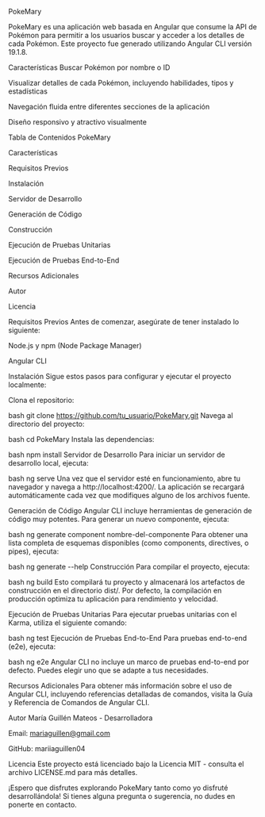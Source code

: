 PokeMary

PokeMary es una aplicación web basada en Angular que consume la API de Pokémon para permitir a los usuarios buscar y acceder a los detalles de cada Pokémon. Este proyecto fue generado utilizando Angular CLI versión 19.1.8.

Características
Buscar Pokémon por nombre o ID

Visualizar detalles de cada Pokémon, incluyendo habilidades, tipos y estadísticas

Navegación fluida entre diferentes secciones de la aplicación

Diseño responsivo y atractivo visualmente

Tabla de Contenidos
PokeMary

Características

Requisitos Previos

Instalación

Servidor de Desarrollo

Generación de Código

Construcción

Ejecución de Pruebas Unitarias

Ejecución de Pruebas End-to-End

Recursos Adicionales

Autor

Licencia

Requisitos Previos
Antes de comenzar, asegúrate de tener instalado lo siguiente:

Node.js y npm (Node Package Manager)

Angular CLI

Instalación
Sigue estos pasos para configurar y ejecutar el proyecto localmente:

Clona el repositorio:

bash
git clone https://github.com/tu_usuario/PokeMary.git
Navega al directorio del proyecto:

bash
cd PokeMary
Instala las dependencias:

bash
npm install
Servidor de Desarrollo
Para iniciar un servidor de desarrollo local, ejecuta:

bash
ng serve
Una vez que el servidor esté en funcionamiento, abre tu navegador y navega a http://localhost:4200/. La aplicación se recargará automáticamente cada vez que modifiques alguno de los archivos fuente.

Generación de Código
Angular CLI incluye herramientas de generación de código muy potentes. Para generar un nuevo componente, ejecuta:

bash
ng generate component nombre-del-componente
Para obtener una lista completa de esquemas disponibles (como components, directives, o pipes), ejecuta:

bash
ng generate --help
Construcción
Para compilar el proyecto, ejecuta:

bash
ng build
Esto compilará tu proyecto y almacenará los artefactos de construcción en el directorio dist/. Por defecto, la compilación en producción optimiza tu aplicación para rendimiento y velocidad.

Ejecución de Pruebas Unitarias
Para ejecutar pruebas unitarias con el Karma, utiliza el siguiente comando:

bash
ng test
Ejecución de Pruebas End-to-End
Para pruebas end-to-end (e2e), ejecuta:

bash
ng e2e
Angular CLI no incluye un marco de pruebas end-to-end por defecto. Puedes elegir uno que se adapte a tus necesidades.

Recursos Adicionales
Para obtener más información sobre el uso de Angular CLI, incluyendo referencias detalladas de comandos, visita la Guía y Referencia de Comandos de Angular CLI.

Autor
María Guillén Mateos - Desarrolladora

Email: mariaguillen@gmail.com

GitHub: mariiaguillen04

Licencia
Este proyecto está licenciado bajo la Licencia MIT - consulta el archivo LICENSE.md para más detalles.

¡Espero que disfrutes explorando PokeMary tanto como yo disfruté desarrollándola! Si tienes alguna pregunta o sugerencia, no dudes en ponerte en contacto.
